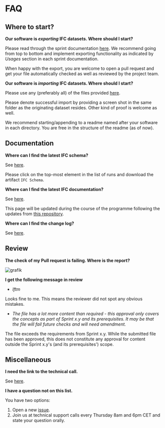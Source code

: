 # FAQ

## Where to start?

**Our software is *exporting* IFC datasets. Where should I start?**

Please read through the sprint documentation [here](https://github.com/bSI-InfraRoom/IFC-Tunnel-Deployment/tree/main/sprints). We recommend going from top to bottom and implement exporting functionality as indicated by *Usages* section in each sprint documentation.

When happy with the export, you are welcome to open a pull request and get your file automatically checked as well as reviewed by the project team.

**Our software is *importing* IFC datasets. Where should I start?**

Please use any (preferably all) of the files provided [here](https://github.com/bSI-InfraRoom/IFC-Tunnel-Deployment/tree/main/files). 

Please denote successful import by providing a screen shot in the same folder as the originating dataset resides. Other kind of proof is welcome as well.

We recommend starting/appending to a readme named after your software in each directory. You are free in the structure of the readme (as of now).

## Documentation

**Where can I find the latest IFC schema?**

See [here](https://github.com/bSI-InfraRoom/IFC-Specification/actions/workflows/schema-generation-tunnel.yml). 

Please click on the top-most element in the list of runs and download the artifact `IFC Schema`.


**Where can I find the latest IFC documentation?**

See [here](https://bsi-infraroom.github.io/IFC-Documentation-Tunnel/4_4_0_0/general/HTML/).

This page will be updated during the course of the programme following the updates from [this repository](https://github.com/bSI-InfraRoom/IFC-Documentation-Tunnel).

**Where can I find the change log?**

See [here](https://bsi-infraroom.github.io/IFC-Documentation-Tunnel/4_4_0_0/general/HTML/link/annex-f.htm).


## Review

**The check of my Pull request is failing. Where is the report?**

![grafik](https://user-images.githubusercontent.com/59165496/214881281-2f428c31-2de1-48f3-8564-2a7b27fe4174.png "In the Action tab, click on *Summary*.")

**I get the following message in review**

- *lftm*

Looks fine to me. This means the reviewer did not spot any obvious mistakes.

- *The file has a lot more content than required - this approval only covers the concepts as part of Sprint x.y and its prerequisites. It may be that the file will fail future checks and will need amendment.*

The file exceeds the requirements from Sprint x.y. While the submitted file has been approved, this does not constitute any approval for content outside the Sprint x.y's (and its prerequisites') scope.


## Miscellaneous

**I need the link to the technical call.**

See [here](./README.md#Contact).

**I have a question not on this list.**

You have two options:

1. Open a new [issue](https://github.com/bSI-InfraRoom/IFC-Tunnel-Deployment/issues/new). 
2. Join us at technical support calls every Thursday 8am and 6pm CET and state your question orally.
